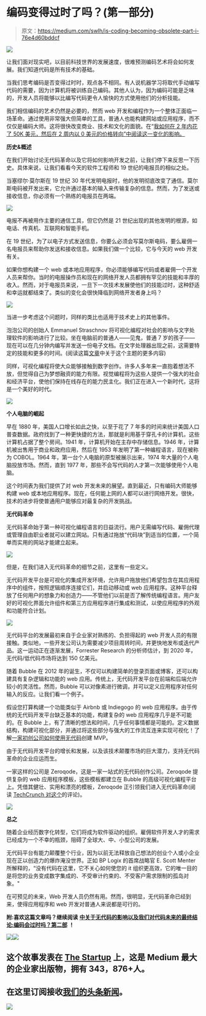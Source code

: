 # 编码变得过时了吗？(第一部分)

> 原文：<https://medium.com/swlh/is-coding-becoming-obsolete-part-i-76e4d60bddcf>

![](img/bb470c8b4cf9505e9404031d3abb3fed.png)

让我们面对现实吧，以目前科技世界的发展速度，很难预测编码艺术将会如何发展。我们知道代码是所有技术的基础。

当我们思考编码是否变得过时时，观点各不相同。有人说机器学习将取代手动编写代码的需要，因为计算机将被训练自己编码。其他人认为，因为编码可能是乏味的，开发人员将能够以比编写代码更令人愉快的方式使用他们的分析技能。

我们相信编码的艺术仍然是必要的，然而 web 开发和编程作为一个整体正面临一场革命。通过使用非常强大但简单的工具，普通人也能构建网站或应用程序，而不仅仅是编码大师。这将很快改变商业、技术和文化的面貌。在“[我如何在 2 年内花了 50K 美元，然后在 2 周内以 0 美元的价格转向”中阅读这一变化的影响。](https://blog.zeroqode.com/how-i-spent-50k-and-2-years-building-a-meditation-app-and-then-pivoted-to-a-telegram-bot-in-2-6a8204f257ab?utm_source=BlogPost&utm_medium=Blog&utm_campaign=IsCodingObsolete)

**历史&概述**

在我们开始讨论无代码革命以及它将如何影响开发之前，让我们停下来反思一下历史。具体来说，让我们看看今天的软件工程师和 19 世纪的电报员的相似之处。

当塞缪尔·莫尔斯在 19 世纪 30 年代发明电报时，他的发明彻底改变了通信。莫尔斯电码被开发出来，它允许通过基本的输入来传输复杂的信息。然而，为了发送或接收信息，你必须有一个熟练的电报员在两端。

![](img/020b01572e83315aa794128091648adc.png)

电报不再被用作主要的通信工具，但它仍然是 21 世纪出现的其他发明的根源，如电话、传真机、互联网和智能手机。

在 19 世纪，为了以电子方式发送信息，你要么必须会写莫尔斯电码，要么雇佣一名电报员来帮助你发送和接收信息。如果我们做一个比较，它与今天的 web 开发有关。

如果你想构建一个 web 或本地应用程序，你必须能够编写代码或者雇佣一个开发人员来帮你。当时的电报操作员和现在的网络开发人员都拥有罕见的技能和丰厚的收入。然而，对于电报员来说，一旦下一次技术发展使他们的技能过时，这种舒适和幸运就都结束了。类似的变化会很快降临到网络开发者身上吗？

![](img/f05b6c213a9f8c294dc37680477c5da2.png)

当进一步考虑这个问题时，同样的类比也适用于技术史上的其他事件。

泡泡公司的创始人 Emmanuel Straschnov 将可视化编程对社会的影响与文字处理软件的影响进行了比较。坐在电脑前的普通人——见鬼，普通 7 岁的孩子——现在可以在几分钟内编写并发送一份电子文档。在文字处理器出现之前，这需要特定的技能和更多的时间。(阅读这篇[文章](http://www.nocode.tech/blogpage/meet-emmanuel-founder-of-bubble-and-his-goal-to-make-coding-obsolete/?ref=Zeroqode)中关于这个主题的更多内容)

同样，可视化编程将使大众能够接触到数字创作。许多人多年来一直抱着想法不放，但觉得自己为梦想融资的能力有限。视觉编程将为这些人提供一个强大的社会和经济平台，使他们保持在线存在的能力民主化。我们正在进入一个新时代，这将是一个美好的时代。

![](img/86bc1f8655060c90ed1aba7ae2a38f7e.png)

**个人电脑的崛起**

早在 1880 年，美国人口增长如此之快，以至于花了 7 年多的时间来统计美国人口普查数据。政府找到了一种更快捷的方法，那就是利用基于穿孔卡的计算机，这些计算机占据了整个房间。1941 年，计算机开始在主存中存储信息。1946 年，计算机被出售用于商业和政府应用，然后在 1953 年发明了第一种编程语言，现在被称为 COBOL。1964 年，第一台个人电脑的原型被展示出来，1974 年大量的个人电脑投放市场。然而，直到 1977 年，那些不会写代码的人才第一次能够使用个人电脑。

这个时间表为我们提供了对 web 开发未来的展望。直到最近，只有编码大师能够构建 web 或本地应用程序。现在，任何能上网的人都可以进行网络开发。很快，技术的进步将使普通用户能够应对最复杂的开发挑战。

**无代码革命**

无代码革命始于第一种可视化编程语言的日益流行。用户无需编写代码、雇佣代理或管理自由职业者就可以建立网站。只有通过拖放“代码块”到适当的位置，一个简单而实用的网站才能建立起来。

![](img/41b08837d628c8c27a1219b9d3cf500b.png)

但是，在我们进入无代码革命的细节之前，这里有一些定义。

无代码开发平台是可视化的集成开发环境，允许用户拖放他们希望包含在其应用程序中的组件，按照逻辑顺序连接它们，并启动移动或 web 应用程序。这种平台释放了任何用户的想象力和创造力——不管他们以前是否了解传统编程语言。用户友好的可视化界面允许组件和第三方应用程序进行集成和测试，以使应用程序的外观和功能符合计划。

![](img/b057ac9e03c234ebd2668666f42e1b92.png)

无代码平台的发展最初来自于企业家对熟练的、负担得起的 web 开发人员的有限接触。类似地，一些开发公司认为需要减少项目周转时间，并更快地发布或迭代产品。这一运动正在逐渐发展，Forrester Research 的分析师估计，到 2020 年，无代码/低代码市场将达到 150 亿美元。

随着 Bubble 在 2012 年的诞生，不仅可以构建简单的登录页面或博客，还可以构建具有复杂逻辑和功能的 web 应用。传统上，无代码开发平台在前端和后端允许较小的灵活性。然而，Bubble 可以对像素进行微调，并可以定义应用程序对任何输入的反应。让我们看一个例子。

假设您打算构建一个功能类似于 Airbnb 或 Indiegogo 的 web 应用程序。由于传统的无代码开发平台缺乏基本的功能，构建复杂的 web 应用程序几乎是不可能的。在 Bubble 上，有了清晰的想法和时间，几乎任何事情都是可能的。定义数据结构，构建可视化部分，并通过将这些部分与强大的工作流互连来实现可视化！了解[一家初创公司如何使用无代码](https://blog.zeroqode.com/how-to-build-your-mvp-without-a-technical-co-founder-and-without-code-cba2ccc206b?utm_source=BlogPost&utm_medium=Blog&utm_campaign=IsCodingObsolete)创建 MVP。

由于无代码开发平台的增长和发展，以及该技术颠覆市场的巨大潜力，支持无代码革命的企业应运而生。

一家这样的公司是 Zeroqode，这是一家一站式的无代码创作公司。Zeroqode 提供复杂的 web 应用程序模板，这些模板都建立在 Bubble 的高级可视化编程平台上。凭借其健壮、实用和漂亮的模板，Zeroqode 正引领我们进入无代码革命(阅读 [TechCrunch 对这个](https://techcrunch.com/2018/01/11/zeroqode-will-usher-us-into-a-codeless-future/?ref=Zeroqode)的评论)。

![](img/7063faf53688b956407a1e524a81e340.png)

**总之**

随着企业经历数字化转型，它们将成为软件驱动的组织。雇佣软件开发人才的需求已经成为一个不幸的瓶颈，阻碍了全球大、中、小型公司的发展。

无代码平台有能力颠覆整个行业，因为以前无法释放自己想法的创业个人或小企业现在正以创造力的爆炸淹没世界。正如 BP Logix 的首席战略官 E. Scott Menter 所解释的，“没有代码在这里，它不关心如何使您的 it 组织更高效，它的唯一目的是将您的业务变成数字集成的、不受审计约束的、不受客户需求限制的孤岛对象。"

在可预见的未来，Web 开发人员仍然有用。然而，很明显，无代码革命已经到来，使得应用程序和 web 开发对普通人来说都是可行的。

**附:喜欢这篇文章吗？继续阅读** [**中关于无代码的影响以及我们对代码未来的最终结论:编码会过时吗？第二部**](https://blog.zeroqode.com/is-coding-becoming-obsolete-part-ii-edab66a0be14?utm_source=BlogPost&utm_medium=Blog&utm_campaign=IsCodingObsolete) **！**

![](img/645c1e40bf81e28edb962de40b8db6de.png)[![](img/308a8d84fb9b2fab43d66c117fcc4bb4.png)](https://medium.com/swlh)

## 这个故事发表在 [The Startup](https://medium.com/swlh) 上，这是 Medium 最大的企业家出版物，拥有 343，876+人。

## 在这里订阅接收[我们的头条新闻](http://growthsupply.com/the-startup-newsletter/)。

[![](img/b0164736ea17a63403e660de5dedf91a.png)](https://medium.com/swlh)
